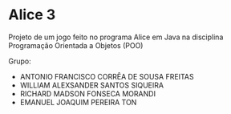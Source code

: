 # Alice 3

Projeto de um jogo feito no programa Alice em Java na disciplina Programação Orientada a Objetos (POO)

Grupo:

- ANTONIO FRANCISCO CORRÊA DE SOUSA FREITAS
- WILLIAM ALEXSANDER SANTOS SIQUEIRA
- RICHARD MADSON FONSECA MORANDI
- EMANUEL JOAQUIM PEREIRA TON
